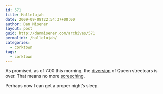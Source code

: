 ```yaml
---
id: 571
title: Hallelujah
date: 2009-09-08T22:54:37+00:00
author: Dan Misener
layout: post
guid: http://danmisener.com/archives/571
permalink: /hallelujah/
categories:
  - corktown
tags:
  - corktown
---
```

As promised, as of 7:00 this morning, the [diversion](http://www3.ttc.ca/Service_Advisories/Route_diversions/index.jsp) of Queen streetcars is over. That means no more [screeching](http://misener.org/archives/520).

Perhaps now I can get a proper night&#8217;s sleep.
